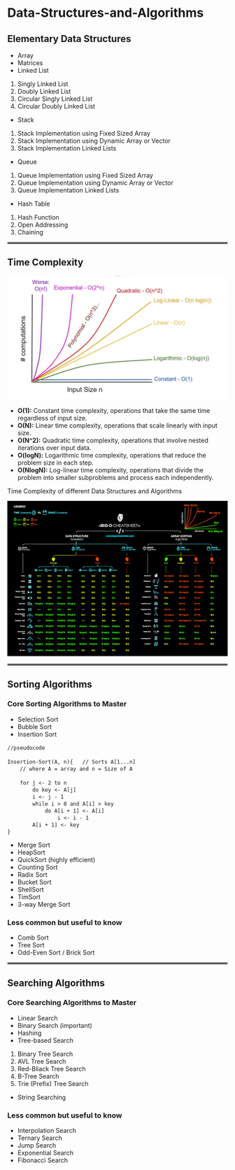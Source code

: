 # Data-Structures-and-Algorithms


## Elementary Data Structures
- Array
- Matrices
- Linked List
1. Singly Linked List
2. Doubly Linked List
3. Circular Singly Linked List
4. Circular Doubly Linked List
- Stack
1. Stack Implementation using Fixed Sized Array
2. Stack Implementation using Dynamic Array or Vector
3. Stack Implementation Linked Lists
- Queue
1. Queue Implementation using Fixed Sized Array
2. Queue Implementation using Dynamic Array or Vector
3. Queue Implementation Linked Lists
- Hash Table
1. Hash Function
2. Open Addressing
3. Chaining

<hr style="border:2px solid gray">

## Time Complexity
![Time Complexity Chart](./assets/time-complexity.jpg)

- **O(1):** 
Constant time complexity, operations that take the same time regardless of input size.
- **O(N):** 
Linear time complexity, operations that scale linearly with input size.
- **O(N^2):** 
Quadratic time complexity, operations that involve nested iterations over input data.
- **O(logN):** 
Logarithmic time complexity, operations that reduce the problem size in each step.
- **O(NlogN):** 
Log-linear time complexity, operations that divide the problem into smaller subproblems and process each independently.

Time Complexity of different Data Structures and Algorithms

![Big O Cheatsheet](./assets/big-o-cheat-sheet-poster.png)

<hr style="border:2px solid gray">

## Sorting Algorithms

### Core Sorting Algorithms to Master

- Selection Sort
- Bubble Sort
- Insertion Sort
```
//pseudocode

Insertion-Sort(A, n){   // Sorts A[1...n]
    // where A = array and n = Size of A

    for j <- 2 to n
        do key <- A[j]
        i <- j - 1
        while i > 0 and A[i] > key
            do A[i + 1] <- A[i]
                i <- i - 1 
        A[i + 1] <- key
}
```
- Merge Sort 
- HeapSort 
- QuickSort (highly efficient)
- Counting Sort 
- Radix Sort 
- Bucket Sort 
- ShellSort
- TimSort
- 3-way Merge Sort

### Less common but useful to know

- Comb Sort
- Tree Sort
- Odd-Even Sort / Brick Sort


<hr style="border:2px solid gray">

## Searching Algorithms

### Core Searching Algorithms to Master

- Linear Search 
- Binary Search (important)
- Hashing 
- Tree-based Search 
1. Binary Tree Search
2. AVL Tree Search
3. Red-Bliack Tree Search
4. B-Tree Search
5. Trie (Prefix) Tree Search
- String Searching 

### Less common but useful to know

- Interpolation Search 
- Ternary Search 
- Jump Search 
- Exponential Search
- Fibonacci Search 